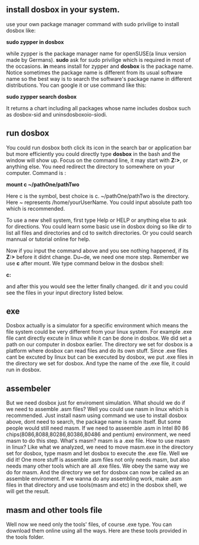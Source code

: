 ## install dosbox in your system.
use your own package manager command with sudo privilige to install dosbox like:

**sudo zypper in dosbox**

while zypper is the package manager name for openSUSE(a linux version made by Germans). **sudo** ask for sudo privilige which is required in most of the occasions. **in** means install for zypper and **dosbox** is the package name. Notice sometimes the package name is different from its usual software name so the best way is to search the software's package name in different distributions. You can google it or use command like this:

**sudo zypper search dosbox**

It returns a chart including all packages whose name includes dosbox such as dosbox-sid and uninsdosboxoio-siodi.

## run dosbox
You could run dosbox both click its icon in the search bar or application bar but more efficiently you could directly type **dosbox** in the bash and the window will show up. Focus on the command line, it may start with **Z:>**, or anything else. You need redirect the directory to somewhere on your computer. Command is :

**mount c ~/pathOne/pathTwo**

Here c is the symbol, best choice is c. ~/pathOne/pathTwo is the directory. Here ~ represents /home/yourUserName. You could input absolute path too which is recommended.

To use a new shell system, first type Help or HELP or anything else to ask for directions. You could learn some basic use in dosbox doing so like dir to list all files and directories and cd to switch directories. Or you could search mannual or tutorial online for help.

Now if you input the command above and you see nothing happened, if its **Z:>** before it didnt change. Du~de, we need one more step. Remember we use **c** after mount. We type command below in the dosbox shell:

**c:**

and after this you would see the letter finally changed. dir it and you could see the files in your input directory listed below.

##  exe
Dosbox actually is a simulator for a specific environment which means the file system could be very different from your linux system. For example .exe file cant directly excute in linux while it can be done in dosbox. We did set a path on our computer in dosbox earlier. The directory we set for dosbox is a platform where dosbox can read files and do its own stuff. Since .exe files cant be excuted by linux but can be executed by dosbox, we put .exe files in the directory we set for dosbox. And type the name of the .exe file, it could run in dosbox.

## assembeler
But we need dosbox just for enviroment simulation. What should we do if we need to assemble .asm files? Well you could use nasm in linux which is recommended. Just install nasm using command we use to install dosbox above, dont need to search, the package name is nasm itself. But some people would still need masm. If we need to asseemble .asm in Intel 80 86 chips(8086,8088,80286,80386,80486 and pentium) environment, we need masm to do this step. What's masm? masm is a .exe file. How to use masm in linux? Like what we analyzed, we need to move masm.exe in the directory set for dosbox, type masm and let dosbox to execute the .exe file. Well we did it! One more stuff is assemble .asm files not only needs masm, but also needs many other tools which are all .exe files. We obey the same way we do for masm. And the directory we set for dosbox can now be called as an assemble enviroment. If we wanna do any assembling work, make .asm files in that directory and use tools(masm and etc) in the dosbox shell, we will get the result.

## masm and other tools file
Well now we need only the tools' files, of course .exe type. You can download them online using all the ways. Here are these tools provided in the tools folder.
